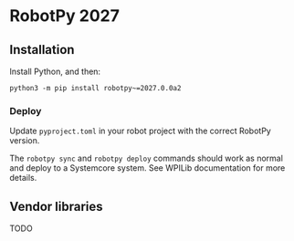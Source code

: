 RobotPy 2027
============

## Installation

Install Python, and then:

    python3 -m pip install robotpy~=2027.0.0a2

### Deploy

Update `pyproject.toml` in your robot project with the correct RobotPy version.

The `robotpy sync` and `robotpy deploy` commands should work as normal and
deploy to a Systemcore system. See WPILib documentation for more details.

## Vendor libraries

TODO
